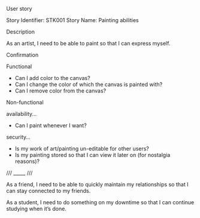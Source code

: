 ﻿User story 


Story Identifier: STK001
Story Name: Painting abilities




Description 


As an artist, I need to be able to paint so that I can express myself.


Confirmation


Functional


* Can I add color to the canvas?
* Can I change the color of which the canvas is painted with?
* Can I remove color from the canvas?


Non-functional


availability...
* Can I paint whenever I want?


security…
* Is my work of art/painting un-editable for other users?
* Is my painting stored so that I can view it later on (for nostalgia reasons)? 




/// _____ ///


As a friend, I need to be able to quickly maintain my relationships so that I can stay connected to my friends.


As a student, I need to do something on my downtime so that I can continue studying when it’s done.